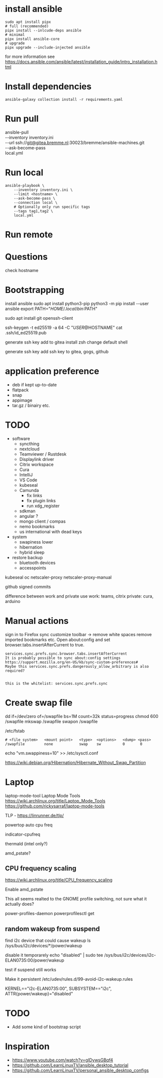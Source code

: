 # install ansible

```shell
sudo apt install pipx
# full (recommended)
pipx install --inlcude-deps ansible
# minimal
pipx install ansible-core
# upgrade
pipx upgrade --include-injected ansible
```

for more information see https://docs.ansible.com/ansible/latest/installation_guide/intro_installation.html

# Install dependencies

```shell
ansible-galaxy collection install -r requirements.yaml
```

# Run pull

ansible-pull \
    --inventory inventory.ini \
    --url ssh://git@gitea.bremme.nl:30023/bremme/ansible-machines.git \
    --ask-become-pass \
    local.yml

# Run local

```shell
ansible-playbook \
    --inventory inventory.ini \
    --limit <hostname> \
    --ask-become-pass \
    --connection local \
    # Optionally only run specific tags
    --tags tag1,tag2 \
    local.yml
```

# Run remote

# Questions

check hostname

# Bootstrapping



install ansible
    sudo apt install python3-pip
    python3 -m pip install --user ansible
    export PATH="$HOME/.local/bin:$PATH"

sudo apt install git openssh-client


ssh-keygen -t ed25519 -a 64 -C "$USER@$HOSTNAME"
cat .ssh/id_ed25519.pub

generate ssh key
add to gitea
install zsh
change default shell

generate ssh key
add ssh key to gitea, gogs, github

# application preference


* deb if kept up-to-date
* flatpack
* snap
* appimage
* tar.gz / binairy etc.


# TODO


* software
  * syncthing
  * nextcloud
  * Teamviewer / Rustdesk
  * Displaylink driver
  * Citrix workspace
  * Cura
  * IntelliJ
  * VS Code
  * kubeseal
  * Camunda
    * fix links
    * fix plugin links
    * run xdg_register
  * sdkman
  * angular ?
  * mongo client / compas
  * nemo bookmarks
  * us international with dead keys
* system
  * swapiness lower
  * hibernation
  * hybrid sleep
* restore backup
  * bluetooth devices
  * accesspoints

kubeseal
oc
netscaler-proxy
netscaler-proxy-manual

github signed commits


difference between work and private use
work:       teams, citrix
private:    cura, arduino

# Manual actions

sign in to Firefox sync
    customize toolbar -> remove white spaces
    remove imported bookmarks etc.
    Open about:config and set browser.tabs.insertAfterCurrent to true.

    services.sync.prefs.sync.browser.tabs.insertAfterCurrent
    It is probably possible to sync about:config settings https://support.mozilla.org/en-US/kb/sync-custom-preferences#
    Maybe this services.sync.prefs.dangerously_allow_arbitrary is also required?


    this is the whitelist: services.sync.prefs.sync

# Create swap file

dd if=/dev/zero of=/swapfile bs=1M count=32k status=progress
chmod 600 /swapfile
mkswap /swapfile
swapon /swapfile

/etc/fstab

```shell
# <file system>   <mount point>   <type>  <options>   <dump> <pass>
/swapfile         none            swap    sw          0       0
```

echo "vm.swappiness=10" >> /etc/sysctl.conf

https://wiki.debian.org/Hibernation/Hibernate_Without_Swap_Partition



# Laptop

laptop-mode-tool
Laptop Mode Tools
https://wiki.archlinux.org/title/Laptop_Mode_Tools
https://github.com/rickysarraf/laptop-mode-tools

TLP - https://linrunner.de/tlp/


powertop
auto cpu freq

indicator-cpufreq

thermald (intel only?)

amd_pstate?

## CPU frequency scaling

https://wiki.archlinux.org/title/CPU_frequency_scaling

Enable amd_pstate


This all seems realted to the GNOME profile switching, not sure what it actually does?

power-profiles-daemon
powerprofilesctl get

## random wakeup from suspend

find i2c device that could cause wakeup
ls /sys/bus/i2c/devices/*/power/wakeup

disable it temporarely
echo "disabled" | sudo tee /sys/bus/i2c/devices/i2c-ELAN0735:00/power/wakeup

test if suspend still works

Make it persistent
/etc/udev/rules.d/99-avoid-i2c-wakeup.rules

KERNEL=="i2c-ELAN0735:00", SUBSYSTEM=="i2c", ATTR{power/wakeup}="disabled"
# TODO

* Add some kind of bootstrap script

# Inspiration

* https://www.youtube.com/watch?v=gIDywsGBqf4
* https://github.com/LearnLinuxTV/ansible_desktop_tutorial
* https://github.com/LearnLinuxTV/personal_ansible_desktop_configs
